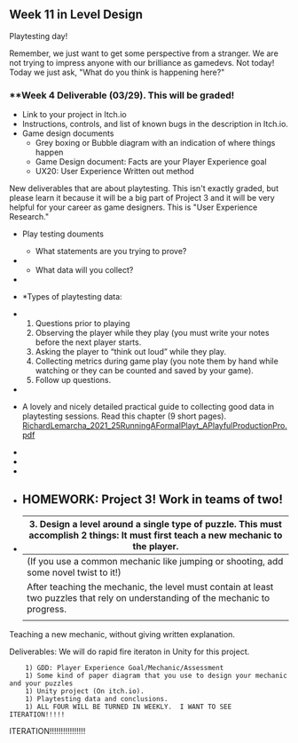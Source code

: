 ## Week 11 in Level Design

Playtesting day!

Remember, we just want to get some perspective from a stranger.  We are not trying to impress anyone with our brilliance as gamedevs.  Not today!  Today we just ask, "What do you think is happening here?"

### **Week 4 Deliverable (03/29). This will be graded!  

- Link to your project in Itch.io
- Instructions, controls, and list of known bugs in the description in Itch.io.
- Game design documents
  - Grey boxing or Bubble diagram with an indication of where things happen
  - Game Design document: Facts are your Player Experience goal
  - UX20: User Experience Written out method



New deliverables that are about playtesting.  This isn't exactly graded, but please learn it because it will be a big part of Project 3 and it will be very helpful for your career as game designers.  This is "User Experience Research." 

- Play testing douments

  - What statements are you trying to prove?  

- - What data will you collect?

- 

- *Types of playtesting data:

- 1. Questions prior to playing
  2. Observing the player while they play (you must write your notes before the next player starts.
  3. Asking the player to “think out loud” while they play.
  4. Collecting metrics during game play (you note them by hand while watching or they can be counted and saved by your game).
  5. Follow up questions.

- 

- A lovely and nicely detailed practical guide to collecting good data in playtesting sessions. Read this chapter (9 short pages). [RichardLemarcha_2021_25RunningAFormalPlayt_APlayfulProductionPro.pdf](https://drive.google.com/file/d/1CT8v_tW8fwzXfoSdcHqLrPSawhMsdTV8/view?usp=share_link)

- 

- 

- 

- ## HOMEWORK: Project 3!  Work in teams of two!

- | 3. Design a level around a single type of puzzle. This must accomplish 2 things: It must first teach a new mechanic to the player. |
  | ------------------------------------------------------------ |
  | (If you use a common mechanic like jumping or shooting, add some novel twist to it!) |
  | After teaching the mechanic, the level must contain at least two puzzles that rely on understanding of the mechanic to progress. |
  |                                                              |

Teaching a new mechanic, without giving written explanation.   

Deliverables:  We will do rapid fire iteraton in Unity for this project.  

		1) GDD: Player Experience Goal/Mechanic/Assessment
		1) Some kind of paper diagram that you use to design your mechanic and your puzzles
		1) Unity project (On itch.io). 
		1) Playtesting data and conclusions.
		1) ALL FOUR WILL BE TURNED IN WEEKLY.  I WANT TO SEE ITERATION!!!!!

ITERATION!!!!!!!!!!!!!!!!

​							

